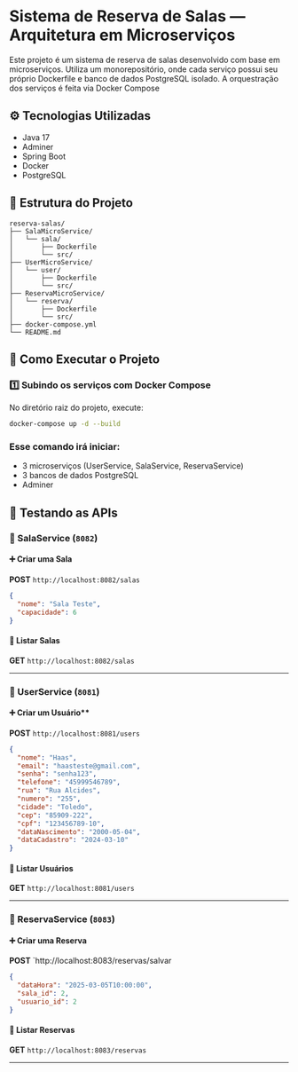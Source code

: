 # Sistema de Reserva de Salas — Arquitetura em Microserviços

Este projeto é um sistema de reserva de salas desenvolvido com base em microserviços. Utiliza um monorepositório, onde cada serviço possui seu próprio Dockerfile e banco de dados PostgreSQL isolado. A orquestração dos serviços é feita via Docker Compose

## ⚙️ Tecnologias Utilizadas

- Java 17
- Adminer
- Spring Boot
- Docker
- PostgreSQL
  
## 📁 Estrutura do Projeto

```
reserva-salas/
├── SalaMicroService/
│   └── sala/
│       ├── Dockerfile
│       └── src/
├── UserMicroService/
│   └── user/
│       ├── Dockerfile
│       └── src/
├── ReservaMicroService/
│   └── reserva/
│       ├── Dockerfile
│       └── src/
├── docker-compose.yml
└── README.md
```

## 🚀 Como Executar o Projeto

### 1️⃣ Subindo os serviços com Docker Compose

No diretório raiz do projeto, execute:

```bash
docker-compose up -d --build
```

### Esse comando irá iniciar:

- 3 microserviços (UserService, SalaService, ReservaService)
- 3 bancos de dados PostgreSQL
- Adminer

## 🧪 Testando as APIs

### **📌 SalaService (`8082`)**
#### ➕ Criar uma Sala
**POST** `http://localhost:8082/salas`
```json
{
  "nome": "Sala Teste",
  "capacidade": 6
}
```


#### 📄 Listar Salas
**GET** `http://localhost:8082/salas`

---

### **📌 UserService (`8081`)**
#### ➕ Criar um Usuário**
**POST** `http://localhost:8081/users`
```json
{
  "nome": "Haas",
  "email": "haasteste@gmail.com",
  "senha": "senha123",
  "telefone": "45999546789",
  "rua": "Rua Alcides",
  "numero": "255",
  "cidade": "Toledo",
  "cep": "85909-222",
  "cpf": "123456789-10",
  "dataNascimento": "2000-05-04",
  "dataCadastro": "2024-03-10"
}
```

#### 📄 Listar Usuários
**GET** `http://localhost:8081/users`

---

### **📌 ReservaService (`8083`)**
#### ➕ Criar uma Reserva
**POST** `http://localhost:8083/reservas/salvar
```json
{
  "dataHora": "2025-03-05T10:00:00",
  "sala_id": 2,
  "usuario_id": 2
}
```

#### 📄 Listar Reservas
**GET** `http://localhost:8083/reservas`

---
